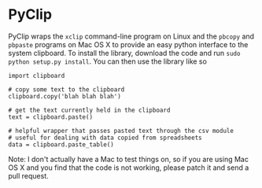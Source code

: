 # PyClip

PyClip wraps the `xclip` command-line program on Linux and the `pbcopy` and 
`pbpaste` programs on Mac OS X to provide an easy python interface to the 
system clipboard. To install the library, download the code and run 
`sudo python setup.py install`. You can then use the library like so

	import clipboard

	# copy some text to the clipboard
	clipboard.copy('blah blah blah')

	# get the text currently held in the clipboard
	text = clipboard.paste()

	# helpful wrapper that passes pasted text through the csv module
	# useful for dealing with data copied from spreadsheets
	data = clipboard.paste_table()

Note: I don't actually have a Mac to test things on, so if you are using Mac
OS X and you find that the code is not working, please patch it and send a 
pull request.
